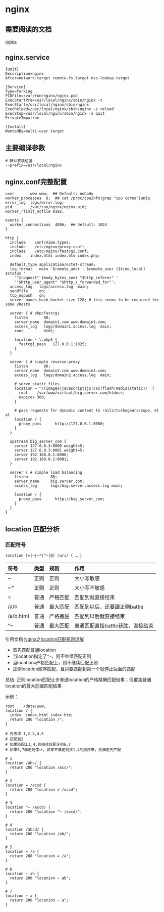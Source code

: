 # nginx

## 需要阅读的文档

[nginx](https://nginx.org/en/docs/)

## nginx.service

```shell
[Unit]
Description=nginx
After=network.target remote-fs.target nss-lookup.target

[Service]
Type=forking
PIDFile=/var/run/nginx/nginx.pid
ExecStartPre=/usr/local/nginx/sbin/nginx -t
ExecStart=/usr/local/nginx/sbin/nginx
ExecReload=/usr/local/nginx/sbin/nginx -s reload
ExecStop=/usr/local/nginx/sbin/nginx -s quit
PrivateTmp=true

[Install]
WantedBy=multi-user.target
```

## 主要编译参数

```shell
# 默认安装位置
--prefix=/usr/local/nginx
```

## nginx.conf完整配置

```shell
user       www www;  ## Default: nobody
worker_processes  8;  ## cat /proc/cpuinfo|grep "cpu cores"|uniq
error_log  logs/error.log;
pid        /var/run/nginx/nginx.pid;
worker_rlimit_nofile 8192;

events {
  worker_connections  4096;  ## Default: 1024
}

http {
  include    conf/mime.types;
  include    /etc/nginx/proxy.conf;
  include    /etc/nginx/fastcgi.conf;
  index    index.html index.htm index.php;

  default_type application/octet-stream;
  log_format   main '$remote_addr - $remote_user [$time_local]  $status '
    '"$request" $body_bytes_sent "$http_referer" '
    '"$http_user_agent" "$http_x_forwarded_for"';
  access_log   logs/access.log  main;
  sendfile     on;
  tcp_nopush   on;
  server_names_hash_bucket_size 128; # this seems to be required for some vhosts

  server { # php/fastcgi
    listen       80;
    server_name  domain1.com www.domain1.com;
    access_log   logs/domain1.access.log  main;
    root         html;

    location ~ \.php$ {
      fastcgi_pass   127.0.0.1:1025;
    }
  }

  server { # simple reverse-proxy
    listen       80;
    server_name  domain2.com www.domain2.com;
    access_log   logs/domain2.access.log  main;

    # serve static files
    location ~ ^/(images|javascript|js|css|flash|media|static)/  {
      root    /var/www/virtual/big.server.com/htdocs;
      expires 30d;
    }

    # pass requests for dynamic content to rails/turbogears/zope, et al
    location / {
      proxy_pass      http://127.0.0.1:8080;
    }
  }

  upstream big_server_com {
    server 127.0.0.3:8000 weight=5;
    server 127.0.0.3:8001 weight=5;
    server 192.168.0.1:8000;
    server 192.168.0.1:8001;
  }

  server { # simple load balancing
    listen          80;
    server_name     big.server.com;
    access_log      logs/big.server.access.log main;

    location / {
      proxy_pass      http://big_server_com;
    }
  }
}
```

## location 匹配分析

### 匹配符号

`location [=|~|~*|^~|@] /uri/ { … }`  

| 符号      | 类型 | 规则     | 作用                             |
| :-------- | :--- | :------- | :------------------------------- |
| ~         | 正则 | 正则     | 大小写敏感                       |
| ~*        | 正则 | 正则     | 大小写不敏感                     |
| =         | 普通 | 严格匹配 | 匹配到就直接结束                 |
| /a/b      | 普通 | 最大匹配 | 匹配到以后，还要跟正则battle     |
| /a/b.html | 普通 | 严格撇屁 | 匹配到以后就直接结束             |
| ^~        | 普通 | 最大匹配 | 普通匹配直接battle获胜，直接结束 |

引用文档 [Nginx之location匹配规则详解]([https://](https://www.cnblogs.com/lidabo/p/4169396.html))  

* 首先匹配普通location
* 当location指定了`^~`，则不继续匹配正则
* 当location`=`严格匹配上，则不继续匹配正则
* 正则location顺序匹配，且只要匹配到第一个就停止后面的匹配

总结: 正则location匹配让步普通location的严格精确匹配结果；但覆盖普通location的最大前缀匹配结果  

示例：

```shell
root    /data/www;
location / {
  index  index.html index.htm;
  return 200 "location /";
}

# 先考虑 1,2,3,4,5 
# 匹配到2
# 如果匹配上1,4,则继续匹配正则6,7 
# 如果6,7满足则停止，如果不满足则按1,4的顺序来，先满足先匹配

# 1
location /abc/ {
  return 200 "location /acc/";
}

# 2
location = /accd {
  return 200 "location = /accd";
}

# 3
location ^~ /accd/ {
  return 200 "location ^~ /accd/";
}

# 4
location /abcd/ {
  return 200 "location /ab/";
}

# 5
location = /a {
  return 200 "location = /a";
}

# 6
location ~ ab {
  return 200 "location ~ ab";
}

# 7
location ~ a {
  return 200 "location ~ a";
}
